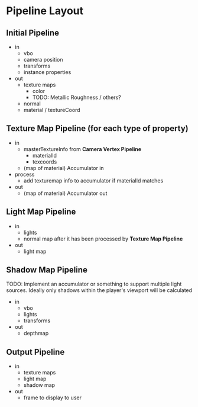 # Pipeline Layout

## Initial Pipeline
- in
    - vbo
    - camera position
    - transforms 
    - instance properties
- out
	- texture maps 
        - color
        - TODO: Metallic Roughness / others?
	- normal
	- material / textureCoord

## Texture Map Pipeline (for each type of property)
- in
    - masterTextureInfo from <b> Camera Vertex Pipeline </b>
    	- materialId 
		- texcoords
	- (map of material) Accumulator in
- process
    - add texturemap info to accumulator if materialId matches
- out
    - (map of material) Accumulator out


## Light Map Pipeline
- in 
    - lights
    - normal map after it has been processed by <b> Texture Map Pipeline </b>
- out
    - light map

## Shadow Map Pipeline
TODO: Implement an accumulator or something to support multiple light sources.
Ideally only shadows within the player's viewport will be calculated
- in
    - vbo
    - lights
    - transforms 
- out
    - depthmap

## Output Pipeline
- in
    - texture maps
    - light map
    - shadow map
- out
    - frame to display to user
